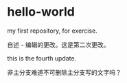 # hello-world
my first repository, for exercise.

自述 - 编辑的更改。这是第二次更改。


this is the fourth update.

非主分支难道不可删除主分支写的文字吗？

